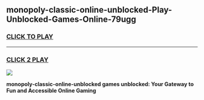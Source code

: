 
## monopoly-classic-online-unblocked-Play-Unblocked-Games-Online-79ugg
<h3>
<a href="https://premium76.site?title=monopoly-classic-online-unblocked&ref=25A">CLICK TO PLAY</a></h3>
<hr>

<h3>
<a href="https://premium76.site?title=monopoly-classic-online-unblocked&ref=25A">CLICK 2 PLAY</a>
  
</h3>

<a href="https://premium76.site?title=monopoly-classic-online-unblocked&ref=25A"><img src="https://clearcache.store/games.png"></a>


**monopoly-classic-online-unblocked games unblocked: Your Gateway to Fun and Accessible Online Gaming**
